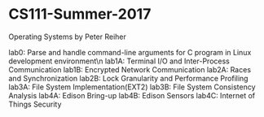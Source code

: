 # CS111-Summer-2017
Operating Systems by Peter Reiher

lab0: Parse and handle command-line arguments for C program in Linux development environment\n
lab1A: Terminal I/O and Inter-Process Communication
lab1B: Encrypted Network Communication
lab2A: Races and Synchronization
lab2B: Lock Granularity and Performance Profiling
lab3A: File System Implementation(EXT2)
lab3B: File System Consistency Analysis
lab4A: Edison Bring-up
lab4B: Edison Sensors
lab4C: Internet of Things Security
